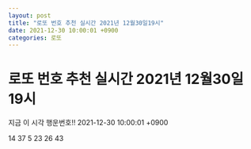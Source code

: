 ```yaml
---
layout: post
title: "로또 번호 추천 실시간 2021년 12월30일19시"
date: 2021-12-30 10:00:01 +0900
categories: 로또
---
```


# 로또 번호 추천 실시간 2021년 12월30일19시

지금 이 시각 행운번호!! 2021-12-30 10:00:01 +0900

 14  37  5  23  26  43 

